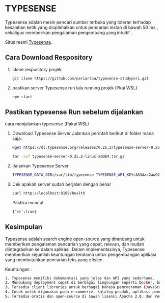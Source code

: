 # TYPESENSE
Typesense adalah mesin pencari sumber terbuka yang toleran terhadap kesalahan ketik yang dioptimalkan untuk pencarian instan di bawah 50 ms , sekaligus memberikan pengalaman pengembang yang intuitif .

Situs resmi [Typesense](https://typesense.org/ "Typesense").

## Cara Download Respository
1. clone respository projek
   ``` bash
   git clone https://github.com/periartaa/typesense-studyperi.git
   ```
2. pastikan server Typesense run lalu running projek (Pkai WSL)
   ``` bash
   npm start
   ```

## Pastikan typesense Run sebelum dijalankan
cara menjalankan typesense (Pakai WSL)

1. Download Typesense Server Jalankan perintah berikut di folder mana saja:
   ``` bash 
   wget https://dl.typesense.org/releases/0.25.2/typesense-server-0.25.2-linux-amd64.tar.gz
   ```
   ```bash
   tar -xzf typesense-server-0.25.2-linux-amd64.tar.gz
   ```
2. Jalankan Typesense Server
   ``` bash
   TYPESENSE_DATA_DIR=/var/lib/typesense TYPESENSE_API_KEY=AS3das2awQ2 ./typesense-server
   ```
3. Cek apakah server sudah berjalan dengan benar
   ``` bash
   curl http://localhost:8108/health
   ```
   Pastika muncul
   ``` bash
   {"ok":true}
   ```

   
## Kesimpulan
Typesense adalah search engine open-source yang dirancang untuk memberikan pengalaman pencarian yang cepat, relevan, dan mudah diintegrasikan ke dalam aplikasi. Dalam implementasinya, Typesense memberikan sejumlah keuntungan terutama untuk pengembangan aplikasi yang membutuhkan pencarian teks yang efisien.

Keuntungan : 
   ``` bash
   1. Typesense memiliki dokumentasi yang jelas dan API yang sederhana.
   2. Mendukung deployment cepat di berbagai lingkungan seperti Docker, bare-metal, atau cloud.
   3. Tersedia client libraries untuk berbagai bahasa pemrograman (JavaScript, Python, dll).
   4. Cocok untuk digunakan pada e-commerce, katalog produk, aplikasi pencarian dokumen, dan lainnya.
   5. Tersedia Gratis dan open-source di bawah lisensi Apache 2.0. dan Versi cloud tersedia dengan biaya berlangganan untuk manajemen dan skalabilitas 
   ```


 
